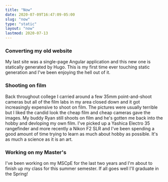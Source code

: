 ```yaml
---
title: "Now"
date: 2020-07-09T16:47:09-05:00
slug: "now"
type: "static"
layout: "now"
lastmod: 2020-07-13
---
```


### Converting my old website 
My last site was a single-page Angular application and this new one is statically generated by Hugo.
This is my first time ever touching static generation and I've been enjoying the hell out of it.

### Shooting on film
Back throughout college I carried around a few 35mm point-and-shoot cameras but all of the film labs in my
area closed down and it got increasingly expensive to shoot on film. The pictures were usually terrible
but I liked the candid look the cheap film and cheap cameras gave the images. My buddy Ryan still shoots
on film and he's gotten me back into the hobby and devloping my own film. I've picked up a Yashica Electro 35
rangefinder and more recently a Nikon F2 SLR and I've been spending a good amount of time trying to learn
as much about hobby as possible. It's as much a science as it is an art.

### Working on my Master's
I've been working on my MSCpE for the last two years and I'm about to 
finish up my class for this summer semester. If all goes well I'll graduate in the Spring!